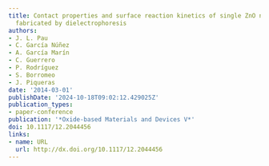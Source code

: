```yaml
---
title: Contact properties and surface reaction kinetics of single ZnO nanowire devices
  fabricated by dielectrophoresis
authors:
- J. L. Pau
- C. García Núñez
- A. García Marín
- C. Guerrero
- P. Rodríguez
- S. Borromeo
- J. Piqueras
date: '2014-03-01'
publishDate: '2024-10-18T09:02:12.429025Z'
publication_types:
- paper-conference
publication: '*Oxide-based Materials and Devices V*'
doi: 10.1117/12.2044456
links:
- name: URL
  url: http://dx.doi.org/10.1117/12.2044456
---
```

